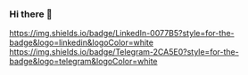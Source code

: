 ### Hi there 👋

https://img.shields.io/badge/LinkedIn-0077B5?style=for-the-badge&logo=linkedin&logoColor=white
https://img.shields.io/badge/Telegram-2CA5E0?style=for-the-badge&logo=telegram&logoColor=white
